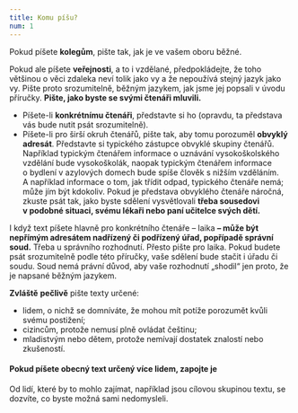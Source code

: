 ```yaml
---
title: Komu píšu?
num: 1
---
```

Pokud píšete **kolegům**, pište tak, jak je ve vašem oboru běžné.

Pokud ale píšete **veřejnosti**, a to i vzdělané, předpokládejte, že toho většinou o věci zdaleka neví tolik jako vy a že nepoužívá stejný jazyk jako vy. Pište proto srozumitelně, běžným jazykem, jak jsme jej popsali v úvodu příručky. **Pište, jako byste se svými čtenáři mluvili.**

* Píšete-li **konkrétnímu čtenáři**, představte si ho (opravdu, ta představa vás bude nutit psát srozumitelně).
* Píšete-li pro širší okruh čtenářů, pište tak, aby tomu porozuměl **obvyklý adresát**. Představte si typického zástupce obvyklé skupiny čtenářů. Například typickým čtenářem informace o uznávání vysokoškolského vzdělání bude vysokoškolák, naopak typickým čtenářem informace o bydlení v azylových domech bude spíše člověk s nižším vzděláním. A například informace o tom, jak třídit odpad, typického čtenáře nemá; může jím být kdokoliv. Pokud je představa obvyklého čtenáře náročná, zkuste psát tak, jako byste sdělení vysvětlovali **třeba sousedovi v podobné situaci, svému lékaři nebo paní učitelce svých dětí.**

I když text píšete hlavně pro konkrétního čtenáře – laika **– může být nepřímým adresátem nadřízený či podřízený úřad, popřípadě správní soud.** Třeba u správního rozhodnutí. Přesto pište pro laika. Pokud budete psát srozumitelně podle této příručky, vaše sdělení bude stačit i úřadu či soudu. Soud nemá právní důvod, aby vaše rozhodnutí „shodil“ jen proto, že je napsané běžným jazykem.

**Zvláště** **pečlivě** pište texty určené:

* lidem, o nichž se domníváte, že mohou mít potíže porozumět kvůli svému postižení;
* cizincům, protože nemusí plně ovládat češtinu;
* mladistvým nebo dětem, protože nemívají dostatek znalostí nebo zkušeností.

#### P﻿okud píšete obecný text určený více lidem, zapojte je

Od lidí, které by to mohlo zajímat, například jsou cílovou skupinou textu, se dozvíte, co byste možná sami nedomysleli.[](<>)[](<>)[](<>)
